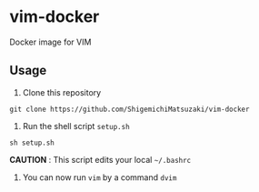 # vim-docker

Docker image for VIM

## Usage
1. Clone this repository
```
git clone https://github.com/ShigemichiMatsuzaki/vim-docker
```

1. Run the shell script `setup.sh`
```
sh setup.sh
```
**CAUTION** : This script edits your local `~/.bashrc`

1. You can now run `vim` by a command `dvim`
